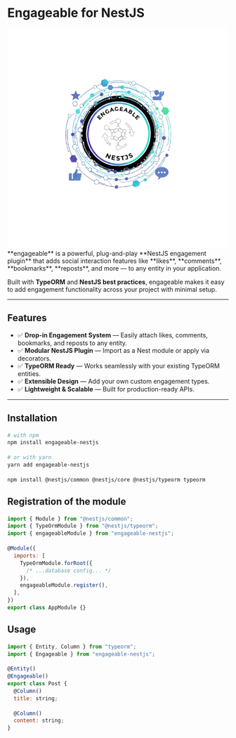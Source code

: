 # Engageable for NestJS

<div style="text-align:center">
<img src="https://raw.githubusercontent.com/IsaiahTek/engageable-nestjs/main/images/engageable-nestjs-module-icon.png" />
</div>
**engageable** is a powerful, plug-and-play **NestJS engagement plugin** that adds social interaction features like **likes**, **comments**, **bookmarks**, **reposts**, and more — to any entity in your application.

Built with **TypeORM** and **NestJS best practices**, engageable makes it easy to add engagement functionality across your project with minimal setup.

---

## Features

- ✅ **Drop-in Engagement System** — Easily attach likes, comments, bookmarks, and reposts to any entity.
- ✅ **Modular NestJS Plugin** — Import as a Nest module or apply via decorators.
- ✅ **TypeORM Ready** — Works seamlessly with your existing TypeORM entities.
- ✅ **Extensible Design** — Add your own custom engagement types.
- ✅ **Lightweight & Scalable** — Built for production-ready APIs.

---

## Installation

```bash
# with npm
npm install engageable-nestjs

# or with yarn
yarn add engageable-nestjs

npm install @nestjs/common @nestjs/core @nestjs/typeorm typeorm
```

## Registration of the module

```javascript
import { Module } from "@nestjs/common";
import { TypeOrmModule } from "@nestjs/typeorm";
import { engageableModule } from "engageable-nestjs";

@Module({
  imports: [
    TypeOrmModule.forRoot({
      /* ...database config... */
    }),
    engageableModule.register(),
  ],
})
export class AppModule {}
```

## Usage

```javascript
import { Entity, Column } from "typeorm";
import { Engageable } from "engageable-nestjs";

@Entity()
@Engageable()
export class Post {
  @Column()
  title: string;

  @Column()
  content: string;
}
```
